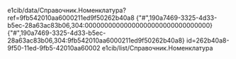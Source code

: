 
e1cib/data/Справочник.Номенклатура?ref=9fb542010aa6000211ed9f50262b40a8
{"#",190a7469-3325-4d33-b5ec-28a63ac83b06,304:00000000000000000000000000000000}
{"#",190a7469-3325-4d33-b5ec-28a63ac83b06,304:9fb542010aa6000211ed9f50262b40a8}
id=262b40a8-9f50-11ed-9fb5-42010aa60002
e1cib/list/Справочник.Номенклатура
